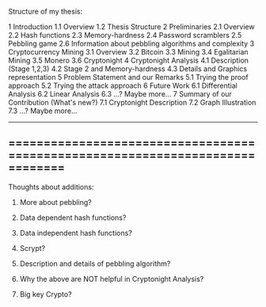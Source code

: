 Structure of my thesis:

1 Introduction
  1.1 Overview
  1.2 Thesis Structure
2 Preliminaries
  2.1 Overview
  2.2 Hash functions
  2.3 Memory-hardness
  2.4 Password scramblers
  2.5 Pebbling game
  2.6 Information about pebbling algorithms and complexity
3 Cryptocurrency Mining
  3.1 Overview
  3.2 Bitcoin
  3.3 Mining
  3.4 Egalitarian Mining
  3.5 Monero
  3.6 Cryptonight
4 Cryptonight Analysis
  4.1 Description (Stage 1,2,3)
  4.2 Stage 2 and Memory-hardness
  4.3 Details and Graphics representation
5 Problem Statement and our Remarks
  5.1 Trying the proof approach
  5.2 Trying the attack approach
6 Future Work
  6.1 Differential Analysis
  6.2 Linear Analysis
  6.3 ...? Maybe more...
7 Summary of our Contribution (What's new?)
  7.1 Cryptonight Description
  7.2 Graph Illustration
  7.3 ...? Maybe more...

------------------------------------------------------------------------------
==============================================================================
------------------------------------------------------------------------------

Thoughts about additions:

1) More about pebbling?

2) Data dependent hash functions?

3) Data independent hash functions?

4) Scrypt?

5) Description and details of pebbling algorithm?

6) Why the above are NOT helpful in Cryptonight Analysis?

7) Big key Crypto?
